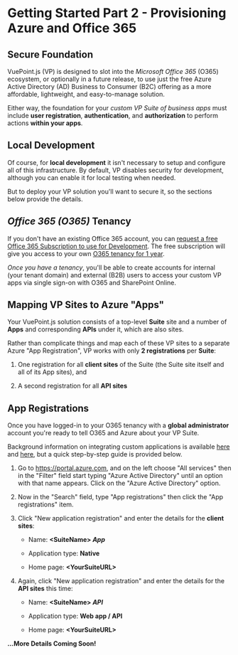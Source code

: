 # Getting Started Part 2 - Provisioning Azure and Office 365

## Secure Foundation

VuePoint.js (VP) is designed to slot into the _Microsoft Office 365_ (O365) ecosystem, or optionally in a future release, to use just the free Azure Active Directory (AD) Business to Consumer (B2C) offering as a more affordable, lightweight, and easy-to-manage solution.

Either way, the foundation for your _custom VP Suite of business apps_ must include **user registration**, **authentication**, and **authorization** to perform actions **within your apps**.

## Local Development

Of course, for **local development** it isn't necessary to setup and configure all of this infrastructure. By default, VP disables security for development, although you can enable it for local testing when needed.

But to deploy your VP solution you'll want to secure it, so the sections below provide the details.

## _Office 365 (O365)_ Tenancy

If you don't have an existing Office 365 account, you can [request a free Office 365 Subscription to use for Development](https://docs.microsoft.com/en-us/office/developer-program/office-365-developer-program). The free subscription will give you access to your own [O365 tenancy for 1 year](https://docs.microsoft.com/en-us/office/developer-program/office-365-developer-program-get-started).

_Once you have a tenancy_, you'll be able to create accounts for internal (your tenant domain) and external (B2B) users to access your custom VP apps via single sign-on with O365 and SharePoint Online.

## Mapping VP Sites to Azure "Apps"

Your VuePoint.js solution consists of a top-level **Suite** site and a number of **Apps** and corresponding **APIs** under it, which are also sites.

Rather than complicate things and map each of these VP sites to a separate Azure "App Registration", VP works with only **2 registrations** per **Suite**:

1. One registration for all **client sites** of the Suite (the Suite site itself and all of its App sites), and

1. A second registration for all **API sites**

## App Registrations

Once you have logged-in to your O365 tenancy with a **global administrator** account you're ready to tell O365 and Azure about your VP Suite.

Background information on integrating custom applications is available [here](https://docs.microsoft.com/en-us/azure/active-directory/develop/active-directory-how-applications-are-added) and [here](https://docs.microsoft.com/en-us/azure/active-directory/develop/quickstart-v1-integrate-apps-with-azure-ad), but a quick step-by-step guide is provided below.

1. Go to https://portal.azure.com, and on the left choose "All services" then in the "Filter" field start typing "Azure Active Directory" until an option with that name appears. Click on the "Azure Active Directory" option.

1. Now in the "Search" field, type "App registrations" then click the "App registrations" item.

1. Click "New application registration" and enter the details for the **client sites**:

   - Name: **&lt;SuiteName&gt; _App_**

   - Application type: **Native**

   - Home page: **&lt;YourSuiteURL&gt;**

1. Again, click "New application registration" and enter the details for the **API sites** this time:

   - Name: **&lt;SuiteName&gt; _API_**

   - Application type: **Web app / API**

   - Home page: **&lt;YourSuiteURL&gt;**

**...More Details Coming Soon!**

